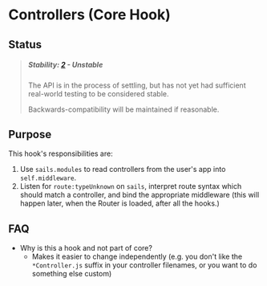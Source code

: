 # Controllers (Core Hook)

## Status

> ##### Stability: [2](http://nodejs.org/api/documentation.html#documentation_stability_index) - Unstable
>
> The API is in the process of settling, but has not yet had sufficient real-world testing to be considered stable.  
>
> Backwards-compatibility will be maintained if reasonable.


## Purpose

This hook's responsibilities are:

1. Use `sails.modules` to read controllers from the user's app into `self.middleware`.
2. Listen for `route:typeUnknown` on `sails`, interpret route syntax which should match a controller, and bind the appropriate middleware (this will happen later, when the Router is loaded, after all the hooks.)



## FAQ

+ Why is this a hook and not part of core?
  + Makes it easier to change independently (e.g. you don't like the `*Controller.js` suffix in your controller filenames, or you want to do something else custom)
